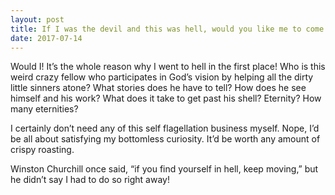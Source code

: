 ```yaml
---
layout: post
title: If I was the devil and this was hell, would you like me to come out and talk to you? I love my little sinners.
date: 2017-07-14
---
```


<p>Would I! It’s the whole reason why I went to hell in the first place! Who is this weird crazy fellow who participates in God’s vision by helping all the dirty little sinners atone? What stories does he have to tell? How does he see himself and his work? What does it take to get past his shell? Eternity? How many eternities?</p><p>I certainly don’t need any of this self flagellation business myself. Nope, I’d be all about satisfying my bottomless curiosity. It’d be worth any amount of crispy roasting.</p><p>Winston Churchill once said, “if you find yourself in hell, keep moving,” but he didn’t say I had to do so right away!</p>

